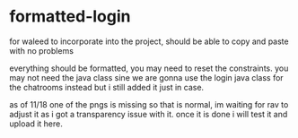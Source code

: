 # formatted-login
for waleed to incorporate into the project, should be able to copy and paste with no problems

everything should be formatted, you may need to reset the constraints. you may not need the java class sine we are 
gonna use the login java class for the chatrooms instead but i still added it just in case.

as of 11/18 one of the pngs is missing so that is normal, im waiting for rav to adjust it as i got a transparency issue with it. once it is done i will test it and upload it here.
